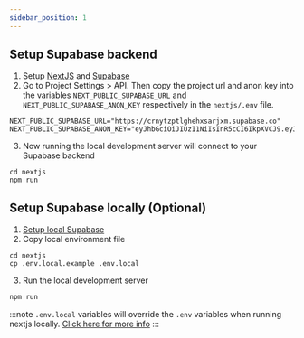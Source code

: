 ```yaml
---
sidebar_position: 1
---
```


## Setup Supabase backend
1. Setup [NextJS](./README.md) and [Supabase](../../supabase/README.md)
2. Go to Project Settings > API. Then copy the project url and anon key into the variables `NEXT_PUBLIC_SUPABASE_URL` and `NEXT_PUBLIC_SUPABASE_ANON_KEY` respectively in the `nextjs/.env` file.
```
NEXT_PUBLIC_SUPABASE_URL="https://crnytzptlghehxsarjxm.supabase.co"
NEXT_PUBLIC_SUPABASE_ANON_KEY="eyJhbGciOiJIUzI1NiIsInR5cCI6IkpXVCJ9.eyJpc3MiOiJzdXBhYmFzZSIsInJlZiI6ImNybnl0enB0bGdoZWh4c2FyanhtIiwicm9sZSI6ImFub24iLCJpYXQiOjE3MDkyMjQxNjgsImV4cCI6MjAyNDgwMDE2OH0.UW1dHRt4hGF6uCdPXimxv0Ggwq5uJ1WoQuCZ1_ixmCU"
```
3. Now running the local development server will connect to your Supabase backend
```
cd nextjs
npm run
```


## Setup Supabase locally (Optional)
1. [Setup local Supabase](../../supabase/supabase-local-development.md#setup)
2. Copy local environment file
```
cd nextjs
cp .env.local.example .env.local
```
3. Run the local development server
```bash
npm run
```
:::note
`.env.local` variables will override the `.env` variables when running nextjs locally. [Click here for more info](https://nextjs.org/docs/pages/building-your-application/configuring/environment-variables#default-environment-variables)
:::